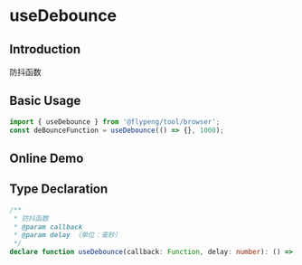 # useDebounce

## Introduction

防抖函数

## Basic Usage

```ts
import { useDebounce } from '@flypeng/tool/browser';
const deBounceFunction = useDebounce(() => {}, 1000);
```

## Online Demo

<preview path="./index.vue" title="useDebounce" description="防抖函数：Input频繁搜索的案例"></preview>

## Type Declaration

```ts
/**
 * 防抖函数
 * @param callback
 * @param delay （单位：毫秒）
 */
declare function useDebounce(callback: Function, delay: number): () => void;
```
